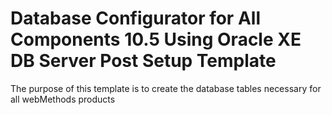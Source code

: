 # Database Configurator for All Components 10.5 Using Oracle XE DB Server Post Setup Template

The purpose of this template is to create the database tables necessary for all webMethods products
